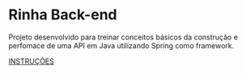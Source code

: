 
# Rinha Back-end

Projeto desenvolvido para treinar conceitos básicos da construção e perfomace de uma API em Java utilizando Spring como framework.

[INSTRUÇÕES](https://github.com/zanfranceschi/rinha-de-backend-2023-q3/blob/main/INSTRUCOES.md)

